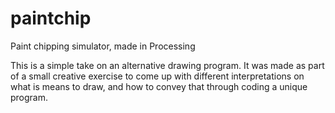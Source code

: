 # paintchip
Paint chipping simulator, made in Processing

This is a simple take on an alternative drawing program. It was made as part of a small 
creative exercise to come up with different interpretations on what is means 
to draw, and how to convey that through coding a unique program.
